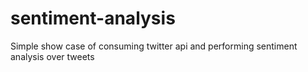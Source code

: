 # sentiment-analysis
Simple show case of consuming twitter api and performing sentiment analysis over tweets
